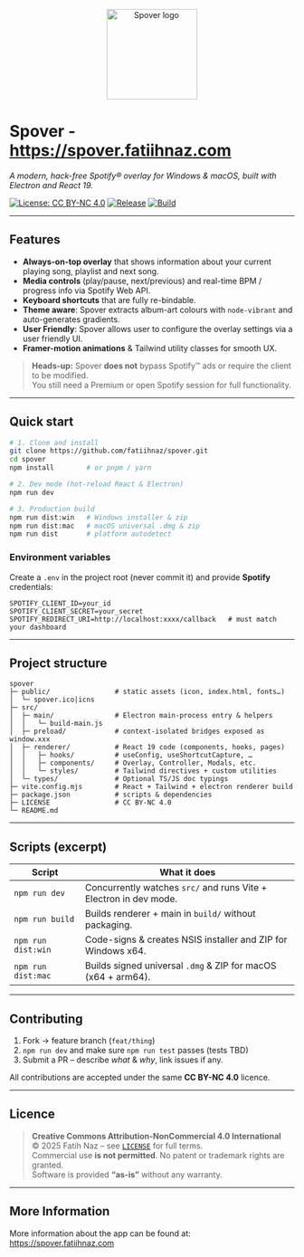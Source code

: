 <p align="center">
  <img src="spover_logo.png" alt="Spover logo" height="160">
</p>

# Spover - https://spover.fatiihnaz.com 
*A modern, hack-free Spotify® overlay for Windows & macOS, built with Electron and React 19.*

[![License: CC BY-NC 4.0](https://img.shields.io/badge/License-CC%20BY--NC%204.0-lightgrey)](LICENSE)
[![Release](https://img.shields.io/github/v/release/fatiihnaz/spover?sort=semver)](https://github.com/fatiihnaz/spover/releases)
[![Build](https://img.shields.io/github/actions/workflow/status/fatiihnaz/spover/ci.yml?branch=main)](https://github.com/fatiihnaz/spover/actions)  

---

## Features
* **Always-on-top overlay** that shows information about your current playing song, playlist and next song.  
* **Media controls** (play/pause, next/previous) and real-time BPM / progress info via Spotify Web API.  
* **Keyboard shortcuts** that are fully re-bindable.  
* **Theme aware**: Spover extracts album-art colours with `node-vibrant` and auto-generates gradients.
* **User Friendly**: Spover allows user to configure the overlay settings via a user friendly UI.  
* **Framer-motion animations** & Tailwind utility classes for smooth UX.  


> **Heads-up:** Spover **does not** bypass Spotify™ ads or require the client to be modified.  
> You still need a Premium or open Spotify session for full functionality.

---

## Quick start

~~~bash
# 1. Clone and install
git clone https://github.com/fatiihnaz/spover.git
cd spover
npm install        # or pnpm / yarn

# 2. Dev mode (hot-reload React & Electron)
npm run dev

# 3. Production build
npm run dist:win   # Windows installer & zip
npm run dist:mac   # macOS universal .dmg & zip
npm run dist       # platform autodetect
~~~

### Environment variables

Create a `.env` in the project root (never commit it) and provide **Spotify** credentials:

~~~dotenv
SPOTIFY_CLIENT_ID=your_id
SPOTIFY_CLIENT_SECRET=your_secret
SPOTIFY_REDIRECT_URI=http://localhost:xxxx/callback   # must match your dashboard
~~~

---

## Project structure

~~~text
spover
├─ public/                # static assets (icon, index.html, fonts…)
│  └─ spover.ico|icns
├─ src/
│  ├─ main/               # Electron main-process entry & helpers
│  │   └─ build-main.js
│  ├─ preload/            # context-isolated bridges exposed as window.xxx
│  ├─ renderer/           # React 19 code (components, hooks, pages)
│  │   ├─ hooks/          # useConfig, useShortcutCapture, …
│  │   ├─ components/     # Overlay, Controller, Modals, etc.
│  │   └─ styles/         # Tailwind directives + custom utilities
│  └─ types/              # Optional TS/JS doc typings
├─ vite.config.mjs        # React + Tailwind + electron renderer build
├─ package.json           # scripts & dependencies
├─ LICENSE                # CC BY-NC 4.0
└─ README.md
~~~

---

## Scripts (excerpt)

| Script              | What it does                                                        |
|---------------------|---------------------------------------------------------------------|
| `npm run dev`       | Concurrently watches `src/` and runs Vite + Electron in dev mode.   |
| `npm run build`     | Builds renderer + main in `build/` without packaging.               |
| `npm run dist:win`  | Code-signs & creates NSIS installer and ZIP for Windows x64.        |
| `npm run dist:mac`  | Builds signed universal `.dmg` & ZIP for macOS (x64 + arm64).       |

---

## Contributing

1. Fork → feature branch (`feat/thing`)  
2. `npm run dev` and make sure `npm run test` passes (tests TBD)  
3. Submit a PR – describe _what_ & _why_, link issues if any.

All contributions are accepted under the same **CC BY-NC 4.0** licence.

---

## Licence

> **Creative Commons Attribution-NonCommercial 4.0 International**  
> © 2025 Fatih Naz – see [`LICENSE`](LICENSE) for full terms.  
> Commercial use **is not permitted**. No patent or trademark rights are granted.  
> Software is provided **“as-is”** without any warranty.

---

## More Information

More information about the app can be found at: https://spover.fatiihnaz.com
